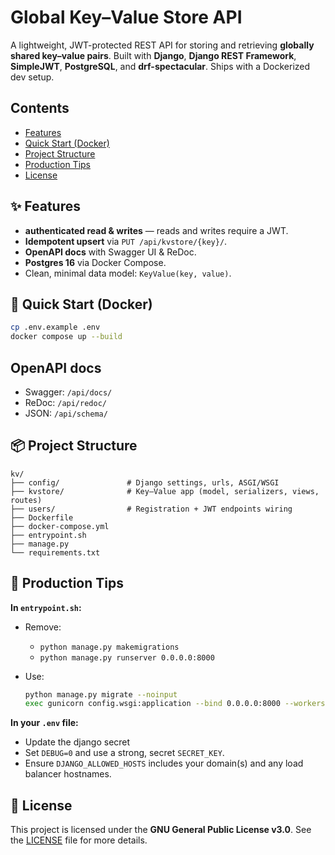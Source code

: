 # Global Key–Value Store API

A lightweight, JWT-protected REST API for storing and retrieving **globally shared key–value pairs**.
Built with **Django**, **Django REST Framework**, **SimpleJWT**, **PostgreSQL**, and **drf-spectacular**. Ships with a Dockerized dev setup.


## Contents

- [Features](#✨-features)
- [Quick Start (Docker)](#🚀-quick-start-docker)
- [Project Structure](#📦-project-structure)
- [Production Tips](#🚢-production-tips)
- [License](#📃-license)


## ✨ Features

* **authenticated read & writes** — reads and writes require a JWT.
* **Idempotent upsert** via `PUT /api/kvstore/{key}/`.
* **OpenAPI docs** with Swagger UI & ReDoc.
* **Postgres 16** via Docker Compose.
* Clean, minimal data model: `KeyValue(key, value)`.


## 🚀 Quick Start (Docker)

```bash
cp .env.example .env
docker compose up --build
```


## OpenAPI docs

* Swagger: `/api/docs/`
* ReDoc: `/api/redoc/`
* JSON: `/api/schema/`


## 📦 Project Structure

```
kv/
├── config/               # Django settings, urls, ASGI/WSGI
├── kvstore/              # Key–Value app (model, serializers, views, routes)
├── users/                # Registration + JWT endpoints wiring
├── Dockerfile
├── docker-compose.yml
├── entrypoint.sh
├── manage.py
└── requirements.txt
```


## 🚢 Production Tips

**In `entrypoint.sh`:**

* Remove:

  * `python manage.py makemigrations`
  * `python manage.py runserver 0.0.0.0:8000`
* Use:

  ```bash
  python manage.py migrate --noinput
  exec gunicorn config.wsgi:application --bind 0.0.0.0:8000 --workers 3
  ```

**In your `.env` file:**

* Update the django secret
* Set `DEBUG=0` and use a strong, secret `SECRET_KEY`.
* Ensure `DJANGO_ALLOWED_HOSTS` includes your domain(s) and any load balancer hostnames.


## 📃 License

This project is licensed under the **GNU General Public License v3.0**.
See the [LICENSE](LICENSE) file for more details.
